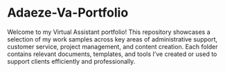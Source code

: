 # Adaeze-Va-Portfolio
Welcome to my Virtual Assistant portfolio! This repository showcases a selection of my work samples across key areas of administrative support, customer service, project management, and content creation. Each folder contains relevant documents, templates, and tools I’ve created or used to support clients efficiently and professionally.
